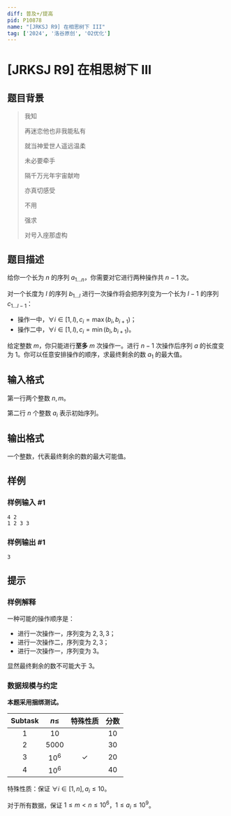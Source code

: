 ```yaml
---
diff: 普及+/提高
pid: P10878
name: "[JRKSJ R9] 在相思树下 III"
tag: ['2024', '洛谷原创', 'O2优化']
---
```

# [JRKSJ R9] 在相思树下 III
## 题目背景

>我知 
>
>再迷恋他也非我能私有
>
>就当神爱世人遥远温柔 
>
>未必要牵手
>
>隔千万光年宇宙献吻 
>
>亦真切感受
>
>不用 
>
>强求 
>
>对号入座那虚构
## 题目描述

给你一个长为 $n$ 的序列 $a_{1\dots n}$，你需要对它进行两种操作共 $n-1$ 次。

对一个长度为 $l$ 的序列 $b_{1\dots l}$ 进行一次操作将会把序列变为一个长为 $l-1$ 的序列 $c_{1\dots l-1}$：

- 操作一中，$\forall i\in[1,l),c_i=\max(b_i,b_{i+1})$；
- 操作二中，$\forall i\in[1,l),c_i=\min(b_i,b_{i+1})$。

给定整数 $m$，你只能进行**至多** $m$ 次操作一。进行 $n-1$ 次操作后序列 $a$ 的长度变为 $1$。你可以任意安排操作的顺序，求最终剩余的数 $a_1$ 的最大值。
## 输入格式

第一行两个整数 $n,m$。

第二行 $n$ 个整数 $a_i$ 表示初始序列。
## 输出格式

一个整数，代表最终剩余的数的最大可能值。
## 样例

### 样例输入 #1
```
4 2
1 2 3 3
```
### 样例输出 #1
```
3
```
## 提示

### 样例解释

一种可能的操作顺序是：
- 进行一次操作一，序列变为 $2,3,3$；
- 进行一次操作二，序列变为 $2,3$；
- 进行一次操作一，序列变为 $3$。

显然最终剩余的数不可能大于 $3$。

### 数据规模与约定

**本题采用捆绑测试。**

| $\mathrm{Subtask}$ | $n\le$ | 特殊性质 | 分数 |
| :----------: | :----------: | :----------: | :----------: |
| $1$ | $10$ |  | $10$ |  
| $2$ | $5000$ |  | $30$ |  
| $3$ | $10^6$ | $\checkmark$ | $20$ |  
| $4$ | $10^6$ |  | $40$ |  

特殊性质：保证 $\forall i\in[1,n],a_i\le10$。

对于所有数据，保证 $1\leq m < n \leq 10^6$，$1 \leq a_i \leq 10^{9}$。
